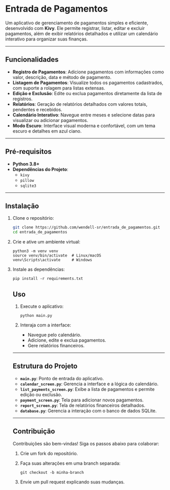 # Entrada de Pagamentos

Um aplicativo de gerenciamento de pagamentos simples e eficiente, desenvolvido com **Kivy**. Ele permite registrar, listar, editar e excluir pagamentos, além de exibir relatórios detalhados e utilizar um calendário interativo para organizar suas finanças.

---

## Funcionalidades

- **Registro de Pagamentos**: Adicione pagamentos com informações como valor, descrição, data e método de pagamento.
- **Listagem de Pagamentos**: Visualize todos os pagamentos cadastrados, com suporte a rolagem para listas extensas.
- **Edição e Exclusão**: Edite ou exclua pagamentos diretamente da lista de registros.
- **Relatórios**: Geração de relatórios detalhados com valores totais, pendentes e recebidos.
- **Calendário Interativo**: Navegue entre meses e selecione datas para visualizar ou adicionar pagamentos.
- **Modo Escuro**: Interface visual moderna e confortável, com um tema escuro e detalhes em azul ciano.

---

## Pré-requisitos

- **Python 3.8+**
- **Dependências do Projeto**:
  - `kivy`
  - `pillow`
  - `sqlite3`

---

## Instalação

1. Clone o repositório:
   ```bash
   git clone https://github.com/wendell-sr/entrada_de_pagamentos.git
   cd entrada_de_pagamentos

2. Crie e ative um ambiente virtual:

   ```
   python3 -m venv venv
   source venv/bin/activate  # Linux/macOS
   venv\Scripts\activate     # Windows
   ```

3. Instale as dependências:

   ```
   pip install -r requirements.txt
   ```

   

   ## Uso

   1. Execute o aplicativo:

      ```
      python main.py
      ```

   2. Interaja com a interface:

      - Navegue pelo calendário.
      - Adicione, edite e exclua pagamentos.
      - Gere relatórios financeiros.

   ------

   ## Estrutura do Projeto

   - **`main.py`**: Ponto de entrada do aplicativo.
   - **`calendar_screen.py`**: Gerencia a interface e a lógica do calendário.
   - **`list_payments_screen.py`**: Exibe a lista de pagamentos e permite edição ou exclusão.
   - **`payment_screen.py`**: Tela para adicionar novos pagamentos.
   - **`report_screen.py`**: Tela de relatórios financeiros detalhados.
   - **`database.py`**: Gerencia a interação com o banco de dados SQLite.

   ------

   ## Contribuição

   Contribuições são bem-vindas! Siga os passos abaixo para colaborar:

   1. Crie um fork do repositório.

   2. Faça suas alterações em uma branch separada:

      ```
      git checkout -b minha-branch
      ```

   3. Envie um pull request explicando suas mudanças.

   

